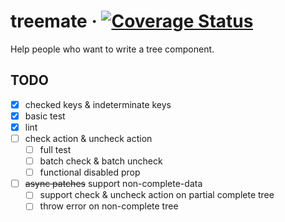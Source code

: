 # treemate · [![Coverage Status](https://coveralls.io/repos/github/07akioni/treemate/badge.svg)](https://coveralls.io/github/07akioni/treemate)

Help people who want to write a tree component.

## TODO
- [x] checked keys & indeterminate keys
- [x] basic test
- [x] lint
- [ ] check action & uncheck action
  - [ ] full test
  - [ ] batch check & batch uncheck
  - [ ] functional disabled prop
- [ ] <del>async patches</del> support non-complete-data
  - [ ] support check & uncheck action on partial complete tree
  - [ ] throw error on non-complete tree
